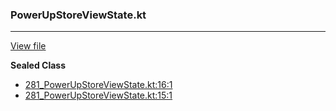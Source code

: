### PowerUpStoreViewState.kt
---
[View file](files/281_PowerUpStoreViewState.kt)

**Sealed Class**

 - [281_PowerUpStoreViewState.kt:16:1](files/281_PowerUpStoreViewState.kt#L16)
 - [281_PowerUpStoreViewState.kt:15:1](files/281_PowerUpStoreViewState.kt#L15)
